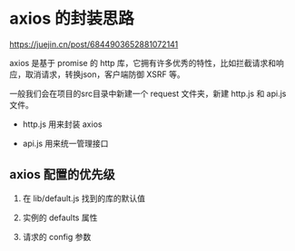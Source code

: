 # axios 的封装思路

https://juejin.cn/post/6844903652881072141

axios 是基于 promise 的 http 库，它拥有许多优秀的特性，比如拦截请求和响应，取消请求，转换json，客户端防御 XSRF 等。

一般我们会在项目的src目录中新建一个 request 文件夹，新建 http.js 和 api.js 文件。

* http.js 用来封装 axios

* api.js 用来统一管理接口


## axios 配置的优先级

1. 在 lib/default.js 找到的库的默认值

2. 实例的 defaults 属性

3. 请求的 config 参数
